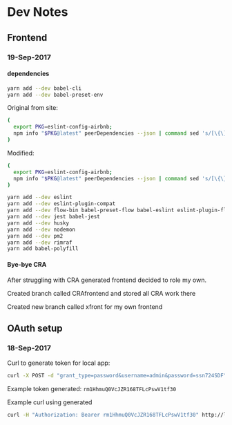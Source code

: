# Dev Notes

## Frontend

### 19-Sep-2017

#### dependencies

```bash
yarn add --dev babel-cli
yarn add --dev babel-preset-env
```

Original from site:

```bash
(
  export PKG=eslint-config-airbnb;
  npm info "$PKG@latest" peerDependencies --json | command sed 's/[\{\},]//g ; s/: /@/g' | xargs npm install --save-dev "$PKG@latest"
)
```

Modified:

```bash
(
  export PKG=eslint-config-airbnb;
  npm info "$PKG@latest" peerDependencies --json | command sed 's/[\{\},]//g ; s/: /@/g' | xargs yarn add --dev "$PKG@latest"
)
```

```bash
yarn add --dev eslint
yarn add --dev eslint-plugin-compat
yarn add --dev flow-bin babel-preset-flow babel-eslint eslint-plugin-flowtype
yarn add --dev jest babel-jest
yarn add --dev husky
yarn add --dev nodemon
yarn add --dev pm2
yarn add --dev rimraf
yarn add babel-polyfill
```

#### Bye-bye CRA

After struggling with CRA generated frontend decided to role my own.

Created branch called CRAfrontend and stored all CRA work there

Created new branch called xfront for my own frontend

## OAuth setup

### 18-Sep-2017

Curl to generate token for local app:

```bash
curl -X POST -d "grant_type=password&username=admin&password=ssn724SDF" -u"YligNZTAGXY6nJ3717tPqFuVf5yb68ymHHqNqJt9:CUzoq4K0Dlg9w9V057vKr3mf8x6fUBtGcssRSdg65NfuPaFHRoOwwOoJTjV9bf9p4yUbeVTvkZ7gWsIJ1WymwazS7Oi2hn3MRcS86jKzfqW9wmzd0DgUSvisNEIoj532" http://localhost:8000/o/token/
```

Example token generated: `rm1HhmuQ0VcJZR168TFLcPswV1tf30`

Example curl using generated 

```bash
curl -H "Authorization: Bearer rm1HhmuQ0VcJZR168TFLcPswV1tf30" http://localhost:8000/users/
```

